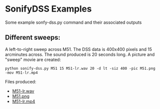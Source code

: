 # SonifyDSS Examples

Some example sonfy-dss.py command and their associated outputs

## Different sweeps:

A left-to-right sweep across M51. The DSS data is 400x400 pixels and 15 arcminutes across. The sound produced is 20 seconds long. A picture and "sweep" movie are created:

`python sonify-dss.py M51 15 M51-lr.wav 20 -d lt -siz 400 -pic M51.png -mov M51-lr.mp4`

Files produced:
* [M51-lr.wav](./M51-lr.wav)
* [M51.png](./M51.png)
* [M51-lr.mp4](./M51-lr.wav)

